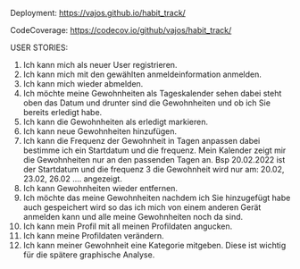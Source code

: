 Deployment: https://vajos.github.io/habit_track/

CodeCoverage: https://codecov.io/github/vajos/habit_track/


USER STORIES: 


1. Ich kann mich als neuer User registrieren.
2. Ich kann mich mit den gewählten anmeldeinformation anmelden.
3. Ich kann mich wieder abmelden.
4. Ich möchte meine Gewohnheiten als Tageskalender sehen dabei steht oben das Datum und drunter sind die Gewohnheiten und ob ich Sie bereits erledigt habe.
5. Ich kann die Gewohnheiten als erledigt markieren.
6. Ich kann neue Gewohnheiten hinzufügen.
7. Ich kann die Frequenz der Gewohnheit in Tagen anpassen dabei bestimme ich ein Startdatum und die frequenz. Mein Kalender zeigt mir die Gewohnheiten nur an den passenden Tagen an. Bsp 20.02.2022 ist der Startdatum und die frequenz 3 die Gewohnheit wird nur am: 20.02, 23.02, 26.02 .... angezeigt.
8. Ich kann Gewohnheiten wieder entfernen.
9. Ich möchte das meine Gewohnheiten nachdem ich Sie hinzugefügt habe auch gespeichert wird so das ich mich von einem anderen Gerät anmelden kann und alle meine Gewohnheiten noch da sind.
10. Ich kann mein Profil mit all meinen Profildaten angucken.
11. Ich kann meine Profildaten verändern.
12. Ich kann meiner Gewohnheit eine Kategorie mitgeben. Diese ist wichtig für die spätere graphische Analyse.
